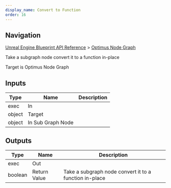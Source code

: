 ```yaml
---
display_name: Convert to Function
order: 16
---
```

## Navigation

[Unreal Engine Blueprint API Reference](https://dev.epicgames.com/documentation/en-us/unreal-engine/BlueprintAPI) > [Optimus Node Graph](https://dev.epicgames.com/documentation/en-us/unreal-engine/BlueprintAPI/OptimusNodeGraph)

Take a subgraph node convert it to a function in-place

Target is Optimus Node Graph

## Inputs

| Type | Name | Description |
| --- | --- | --- |
| exec | In |  |
| object | Target |  |
| object | In Sub Graph Node |  |

## Outputs

| Type | Name | Description |
| --- | --- | --- |
| exec | Out |  |
| boolean | Return Value | Take a subgraph node convert it to a function in-place |
